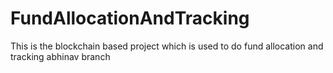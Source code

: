 # FundAllocationAndTracking
This is the blockchain based project which is used to do fund allocation and tracking
abhinav branch
